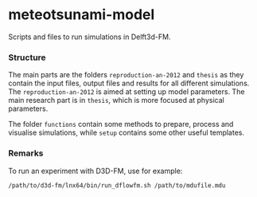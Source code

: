 # meteotsunami-model

Scripts and files to run simulations in Delft3d-FM. 


### Structure

The main parts are the folders `reproduction-an-2012` and `thesis` as they contain the input files, output files and results for all different simulations.
The `reproduction-an-2012` is aimed at setting up model parameters.
The main research part is in `thesis`, which is more focused at physical parameters.

The folder `functions` contain some methods to prepare, process and visualise simulations, while `setup` contains some other useful templates.


### Remarks

To run an experiment with D3D-FM, use for example:
```
/path/to/d3d-fm/lnx64/bin/run_dflowfm.sh /path/to/mdufile.mdu
```
